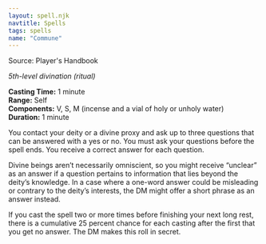 ```yaml
---
layout: spell.njk
navtitle: Spells
tags: spells
name: "Commune"
---
```

Source: Player's Handbook

_5th-level divination (ritual)_

**Casting Time:** 1 minute  
**Range:** Self  
**Components:** V, S, M (incense and a vial of holy or unholy water)  
**Duration:** 1 minute

You contact your deity or a divine proxy and ask up to three questions that can be answered with a yes or no. You must ask your questions before the spell ends. You receive a correct answer for each question.

Divine beings aren’t necessarily omniscient, so you might receive “unclear” as an answer if a question pertains to information that lies beyond the deity’s knowledge. In a case where a one-word answer could be misleading or contrary to the deity’s interests, the DM might offer a short phrase as an answer instead.

If you cast the spell two or more times before finishing your next long rest, there is a cumulative 25 percent chance for each casting after the first that you get no answer. The DM makes this roll in secret.